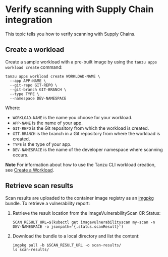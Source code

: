 # Verify scanning with Supply Chain integration

This topic tells you how to verify scanning with Supply Chains.

## <a id="create-workload"></a> Create a workload

Create a sample workload with a pre-built image by using the `tanzu apps workload create` command:

```console
tanzu apps workload create WORKLOAD-NAME \
  --app APP-NAME \
  --git-repo GIT-REPO \
  --git-branch GIT-BRANCH \
  --type TYPE \
  --namespace DEV-NAMESPACE
```

Where:

- `WORKLOAD-NAME` is the name you choose for your workload.
- `APP-NAME` is the name of your app.
- `GIT-REPO` is the Git repository from which the workload is created.
- `GIT-BRANCH` is the branch in a Git repository from where the workload is created.
- `TYPE` is the type of your app.
- `DEV-NAMESPACE` is the name of the developer namespace where scanning occurs.

**Note** For information about how to use the Tanzu CLI workload creation, see
[Create a Workload](../cli-plugins/apps/tutorials/create-update-workload.hbs.md).

## <a id="retrieve-scan-results"></a> Retrieve scan results

Scan results are uploaded to the container image registry as an [imgpkg](https://carvel.dev/imgpkg/) bundle.
To retrieve a vulnerability report:

1. Retrieve the result location from the ImageVulnerabilityScan CR Status:
   
   ```console
   SCAN_RESULT_URL=$(kubectl get imagevulnerabilityscan my-scan -n DEV-NAMESPACE -o jsonpath='{.status.scanResult}')
   ```

2. Download the bundle to a local directory and list the content:
   
   ```console
   imgpkg pull -b $SCAN_RESULT_URL -o scan-results/
   ls scan-results/
   ```
